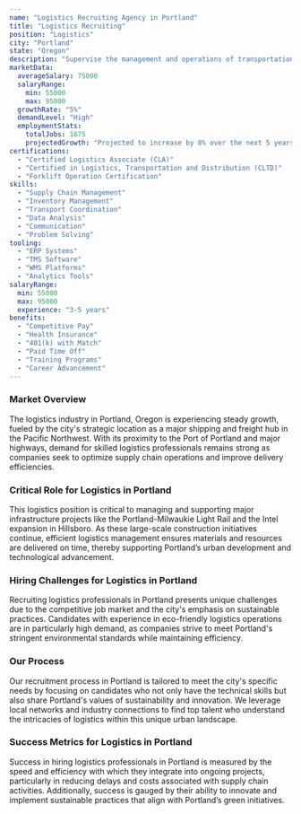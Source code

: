 ```yaml
---
name: "Logistics Recruiting Agency in Portland"
title: "Logistics Recruiting"
position: "Logistics"
city: "Portland"
state: "Oregon"
description: "Supervise the management and operations of transportation, warehousing, and inventory."
marketData:
  averageSalary: 75000
  salaryRange:
    min: 55000
    max: 95000
  growthRate: "5%"
  demandLevel: "High"
  employmentStats:
    totalJobs: 1875
    projectedGrowth: "Projected to increase by 8% over the next 5 years"
certifications:
  - "Certified Logistics Associate (CLA)"
  - "Certified in Logistics, Transportation and Distribution (CLTD)"
  - "Forklift Operation Certification"
skills:
  - "Supply Chain Management"
  - "Inventory Management"
  - "Transport Coordination"
  - "Data Analysis"
  - "Communication"
  - "Problem Solving"
tooling:
  - "ERP Systems"
  - "TMS Software"
  - "WMS Platforms"
  - "Analytics Tools"
salaryRange:
  min: 55000
  max: 95000
  experience: "3-5 years"
benefits:
  - "Competitive Pay"
  - "Health Insurance"
  - "401(k) with Match"
  - "Paid Time Off"
  - "Training Programs"
  - "Career Advancement"
---
```


### Market Overview
The logistics industry in Portland, Oregon is experiencing steady growth, fueled by the city's strategic location as a major shipping and freight hub in the Pacific Northwest. With its proximity to the Port of Portland and major highways, demand for skilled logistics professionals remains strong as companies seek to optimize supply chain operations and improve delivery efficiencies.

### Critical Role for Logistics in Portland
This logistics position is critical to managing and supporting major infrastructure projects like the Portland-Milwaukie Light Rail and the Intel expansion in Hillsboro. As these large-scale construction initiatives continue, efficient logistics management ensures materials and resources are delivered on time, thereby supporting Portland’s urban development and technological advancement.

### Hiring Challenges for Logistics in Portland
Recruiting logistics professionals in Portland presents unique challenges due to the competitive job market and the city's emphasis on sustainable practices. Candidates with experience in eco-friendly logistics operations are in particularly high demand, as companies strive to meet Portland's stringent environmental standards while maintaining efficiency.

### Our Process
Our recruitment process in Portland is tailored to meet the city's specific needs by focusing on candidates who not only have the technical skills but also share Portland's values of sustainability and innovation. We leverage local networks and industry connections to find top talent who understand the intricacies of logistics within this unique urban landscape.

### Success Metrics for Logistics in Portland
Success in hiring logistics professionals in Portland is measured by the speed and efficiency with which they integrate into ongoing projects, particularly in reducing delays and costs associated with supply chain activities. Additionally, success is gauged by their ability to innovate and implement sustainable practices that align with Portland’s green initiatives.